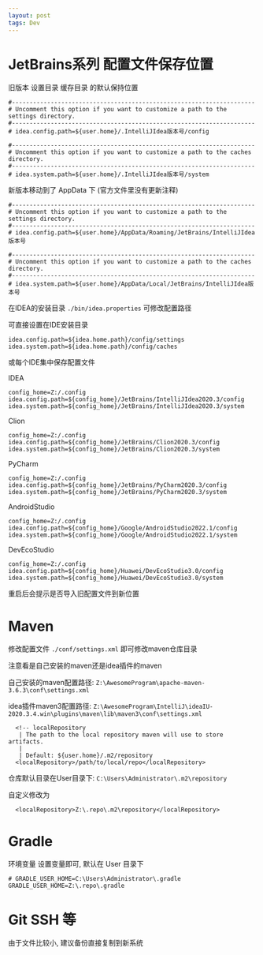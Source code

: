 ```yaml
---
layout: post
tags: Dev
---
```


# JetBrains系列 配置文件保存位置

旧版本 设置目录 缓存目录 的默认保持位置

```
#---------------------------------------------------------------------
# Uncomment this option if you want to customize a path to the settings directory.
#---------------------------------------------------------------------
# idea.config.path=${user.home}/.IntelliJIdea版本号/config

#---------------------------------------------------------------------
# Uncomment this option if you want to customize a path to the caches directory.
#---------------------------------------------------------------------
# idea.system.path=${user.home}/.IntelliJIdea版本号/system
```

新版本移动到了 AppData 下 (官方文件里没有更新注释)

```
#---------------------------------------------------------------------
# Uncomment this option if you want to customize a path to the settings directory.
#---------------------------------------------------------------------
# idea.config.path=${user.home}/AppData/Roaming/JetBrains/IntelliJIdea版本号

#---------------------------------------------------------------------
# Uncomment this option if you want to customize a path to the caches directory.
#---------------------------------------------------------------------
# idea.system.path=${user.home}/AppData/Local/JetBrains/IntelliJIdea版本号
```

在IDEA的安装目录 `./bin/idea.properties` 可修改配置路径

可直接设置在IDE安装目录

```
idea.config.path=${idea.home.path}/config/settings
idea.system.path=${idea.home.path}/config/caches
```

或每个IDE集中保存配置文件

IDEA

```
config_home=Z:/.config
idea.config.path=${config_home}/JetBrains/IntelliJIdea2020.3/config
idea.system.path=${config_home}/JetBrains/IntelliJIdea2020.3/system
```

Clion

```
config_home=Z:/.config
idea.config.path=${config_home}/JetBrains/Clion2020.3/config
idea.system.path=${config_home}/JetBrains/Clion2020.3/system
```

PyCharm

```
config_home=Z:/.config
idea.config.path=${config_home}/JetBrains/PyCharm2020.3/config
idea.system.path=${config_home}/JetBrains/PyCharm2020.3/system
```

AndroidStudio

```
config_home=Z:/.config
idea.config.path=${config_home}/Google/AndroidStudio2022.1/config
idea.system.path=${config_home}/Google/AndroidStudio2022.1/system
```

DevEcoStudio

```
config_home=Z:/.config
idea.config.path=${config_home}/Huawei/DevEcoStudio3.0/config
idea.system.path=${config_home}/Huawei/DevEcoStudio3.0/system
```

重启后会提示是否导入旧配置文件到新位置

# Maven

修改配置文件 `./conf/settings.xml` 即可修改maven仓库目录

注意看是自己安装的maven还是idea插件的maven

自己安装的maven配置路径: `Z:\AwesomeProgram\apache-maven-3.6.3\conf\settings.xml`

idea插件maven3配置路径: `Z:\AwesomeProgram\IntelliJ\ideaIU-2020.3.4.win\plugins\maven\lib\maven3\conf\settings.xml`

```
  <!-- localRepository
   | The path to the local repository maven will use to store artifacts.
   |
   | Default: ${user.home}/.m2/repository
  <localRepository>/path/to/local/repo</localRepository>
```

仓库默认目录在User目录下: `C:\Users\Administrator\.m2\repository`

自定义修改为

```
  <localRepository>Z:\.repo\.m2\repository</localRepository>
```

# Gradle

环境变量 设置变量即可, 默认在 User 目录下

```
# GRADLE_USER_HOME=C:\Users\Administrator\.gradle
GRADLE_USER_HOME=Z:\.repo\.gradle
```

# Git SSH 等

由于文件比较小, 建议备份直接复制到新系统
